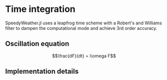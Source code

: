 # Time integration

SpeedyWeather.jl uses a leapfrog time scheme with a Robert's and Williams filter
to dampen the computational mode and achieve 3rd order accuracy.

## Oscillation equation

```math
\frac{dF}{dt} = i\omega F
```


## Implementation details
